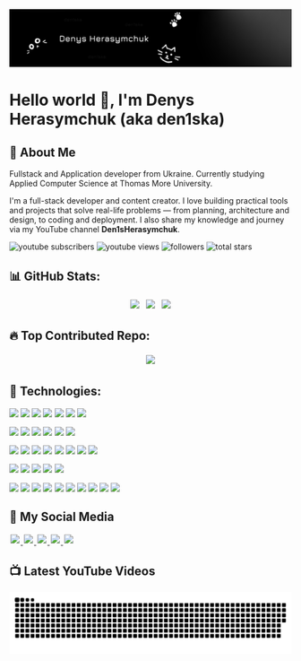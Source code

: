 <img src="./src/github.png" style="margin: 0.1px;" />

# Hello world 👋, I'm Denys Herasymchuk (aka den1ska)

## 👀 About Me
<p>Fullstack and Application developer from Ukraine. Currently studying Applied Computer Science at Thomas More University.</p>

<p>I'm a full-stack developer and content creator. I love building practical tools and projects that solve real-life problems — from planning, architecture and design, to coding and deployment. I also share my knowledge and journey via my YouTube channel <b>Den1sHerasymchuk</b>.</p>

<p align="left">
  <span style="display:inline-block; margin:0.1px;">
    <img alt="youtube subscribers" title="Subscribe to my YouTube channel" src="https://custom-icon-badges.demolab.com/youtube/channel/subscribers/Den1sHerasymchuk?color=%23E05D44&label=SUBSCRIBE&logo=video&logoColor=white&style=for-the-badge&labelColor=CE4630" />
  </span>
  <span style="display:inline-block; margin:0.1px;">
    <img alt="youtube views" title="YouTube views" src="https://custom-icon-badges.demolab.com/youtube/channel/views/Den1sHerasymchuk?color=%23E1AD0E&logo=eye&logoColor=white&style=for-the-badge&labelColor=C79600" />
  </span>
  <span style="display:inline-block; margin:0.1px;">
    <img alt="followers" title="Follow me on Github" src="https://custom-icon-badges.demolab.com/github/followers/DenysHerasymchuk?color=236ad3&labelColor=1155ba&style=for-the-badge&logo=person-add&label=Follow&logoColor=white" />
  </span>
  <span style="display:inline-block; margin:0.1px;">
    <img alt="total stars" title="Total stars on GitHub" src="https://custom-icon-badges.demolab.com/github/stars/DenysHerasymchuk?color=55960c&style=for-the-badge&labelColor=488207&logo=star" />
  </span>
</p>

## 📊 GitHub Stats: 
<p align="center">
  <span style="display:inline-block; margin:4px;">
    <img src="https://github-readme-stats.vercel.app/api?username=DenysHerasymchuk&theme=dark&hide_border=false&include_all_commits=true&count_private=true" />
  </span>
  <span style="display:inline-block; margin:4px;">
    <img src="https://nirzak-streak-stats.vercel.app/?user=DenysHerasymchuk&theme=dark&hide_border=false" />
  </span>
  <span style="display:inline-block; margin:4px;">
    <img src="https://github-readme-stats.vercel.app/api/top-langs/?username=DenysHerasymchuk&theme=dark&hide_border=false&include_all_commits=true&count_private=true&layout=compact" />
  </span>
</p>

## 🔥 Top Contributed Repo:
<p align="center">
  <span style="display:inline-block; margin:4px;">
    <img src="https://github-contributor-stats.vercel.app/api?username=DenysHerasymchuk&limit=5&theme=dark&combine_all_yearly_contributions=true" />
  </span>
</p>

## 🍔 Technologies:
<p align="left">
  <span style="display:inline-block; margin:0.1px;">
    <img src="https://img.shields.io/badge/Python-3670A0?style=for-the-badge&logo=python&logoColor=ffdd54" />
  </span>
  <span style="display:inline-block; margin:0.1px;">
    <img src="https://img.shields.io/badge/Java-%23ED8B00.svg?style=for-the-badge&logo=openjdk&logoColor=white" />
  </span>
  <span style="display:inline-block; margin:0.1px;">
    <img src="https://img.shields.io/badge/PHP-%23777BB4.svg?style=for-the-badge&logo=php&logoColor=white" />
  </span>
  <span style="display:inline-block; margin:0.1px;">
    <img src="https://img.shields.io/badge/Flask-%23000.svg?style=for-the-badge&logo=flask&logoColor=white" />
  </span>
  <span style="display:inline-block; margin:0.1px;">
    <img src="https://img.shields.io/badge/Django-%23092E20.svg?style=for-the-badge&logo=django&logoColor=white" />
  </span>
  <span style="display:inline-block; margin:0.1px;">
    <img src="https://img.shields.io/badge/FastAPI-005571?style=for-the-badge&logo=fastapi" />
  </span>
  <span style="display:inline-block; margin:0.1px;">
    <img src="https://img.shields.io/badge/.NET-5C2D91?style=for-the-badge&logo=.net&logoColor=white" />
  </span>
</p>

<p align="left">
  <span style="display:inline-block; margin:0.1px;">
    <img src="https://img.shields.io/badge/MySQL-4479A1.svg?style=for-the-badge&logo=mysql&logoColor=white" />
  </span>
  <span style="display:inline-block; margin:0.1px;">
    <img src="https://img.shields.io/badge/PostgreSQL-%23316192.svg?style=for-the-badge&logo=postgresql&logoColor=white" />
  </span>
  <span style="display:inline-block; margin:0.1px;">
    <img src="https://img.shields.io/badge/SQLite-%2307405e.svg?style=for-the-badge&logo=sqlite&logoColor=white" />
  </span>
  <span style="display:inline-block; margin:0.1px;">
    <img src="https://img.shields.io/badge/MongoDB-%234ea94b.svg?style=for-the-badge&logo=mongodb&logoColor=white" />
  </span>
  <span style="display:inline-block; margin:0.1px;">
    <img src="https://img.shields.io/badge/Redis-%23DD0031.svg?style=for-the-badge&logo=redis&logoColor=white" />
  </span>
  <span style="display:inline-block; margin:0.1px;">
    <img src="https://img.shields.io/badge/Cassandra-%231287B1.svg?style=for-the-badge&logo=apache-cassandra&logoColor=white" />
  </span>
</p>

<p align="left">
  <span style="display:inline-block; margin:0.1px;">
    <img src="https://img.shields.io/badge/AWS-%23FF9900.svg?style=for-the-badge&logo=amazon-aws&logoColor=white" />
  </span>
  <span style="display:inline-block; margin:0.1px;">
    <img src="https://img.shields.io/badge/Azure-%230072C6.svg?style=for-the-badge&logo=microsoftazure&logoColor=white" />
  </span>
  <span style="display:inline-block; margin:0.1px;">
    <img src="https://img.shields.io/badge/Cloudflare-F38020?style=for-the-badge&logo=Cloudflare&logoColor=white" />
  </span>
  <span style="display:inline-block; margin:0.1px;">
    <img src="https://img.shields.io/badge/Netlify-%23000000.svg?style=for-the-badge&logo=netlify&logoColor=#00C7B7" />
  </span>
  <span style="display:inline-block; margin:0.1px;">
    <img src="https://img.shields.io/badge/Vercel-%23000000.svg?style=for-the-badge&logo=vercel&logoColor=white" />
  </span>
  <span style="display:inline-block; margin:0.1px;">
    <img src="https://img.shields.io/badge/Docker-%230db7ed.svg?style=for-the-badge&logo=docker&logoColor=white" />
  </span>
  <span style="display:inline-block; margin:0.1px;">
    <img src="https://img.shields.io/badge/GitHub%20Actions-%232671E5.svg?style=for-the-badge&logo=githubactions&logoColor=white" />
  </span>
  <span style="display:inline-block; margin:0.1px;">
    <img src="https://img.shields.io/badge/GitLab%20CI-%23181717.svg?style=for-the-badge&logo=gitlab&logoColor=white" />
  </span>
</p>

<p align="left">
  <span style="display:inline-block; margin:0.1px;">
    <img src="https://img.shields.io/badge/NumPy-%23013243.svg?style=for-the-badge&logo=numpy&logoColor=white" />
  </span>
  <span style="display:inline-block; margin:0.1px;">
    <img src="https://img.shields.io/badge/Pandas-%23150458.svg?style=for-the-badge&logo=pandas&logoColor=white" />
  </span>
  <span style="display:inline-block; margin:0.1px;">
    <img src="https://img.shields.io/badge/OpenCV-%23white.svg?style=for-the-badge&logo=opencv&logoColor=white" />
  </span>
  <span style="display:inline-block; margin:0.1px;">
    <img src="https://img.shields.io/badge/PyTorch-%23EE4C2C.svg?style=for-the-badge&logo=PyTorch&logoColor=white" />
  </span>
  <span style="display:inline-block; margin:0.1px;">
    <img src="https://img.shields.io/badge/TensorFlow-%23FF6F00.svg?style=for-the-badge&logo=TensorFlow&logoColor=white" />
  </span>
</p>

<p align="left">
  <span style="display:inline-block; margin:0.1px;">
    <img src="https://img.shields.io/badge/Git-%23F05033.svg?style=for-the-badge&logo=git&logoColor=white" />
  </span>
  <span style="display:inline-block; margin:0.1px;">
    <img src="https://img.shields.io/badge/GitHub-%23121011.svg?style=for-the-badge&logo=github&logoColor=white" />
  </span>
  <span style="display:inline-block; margin:0.1px;">
    <img src="https://img.shields.io/badge/PowerShell-%235391FE.svg?style=for-the-badge&logo=powershell&logoColor=white" />
  </span>
  <span style="display:inline-block; margin:0.1px;">
    <img src="https://img.shields.io/badge/Bash-%23121011.svg?style=for-the-badge&logo=gnu-bash&logoColor=white" />
  </span>
  <span style="display:inline-block; margin:0.1px;">
    <img src="https://img.shields.io/badge/WordPress-%23117AC9.svg?style=for-the-badge&logo=WordPress&logoColor=white" />
  </span>
  <span style="display:inline-block; margin:0.1px;">
    <img src="https://img.shields.io/badge/Notion-%23000000.svg?style=for-the-badge&logo=notion&logoColor=white" />
  </span>
  <span style="display:inline-block; margin:0.1px;">
    <img src="https://img.shields.io/badge/Jira-%230A0FFF.svg?style=for-the-badge&logo=jira&logoColor=white" />
  </span>
  <span style="display:inline-block; margin:0.1px;">
    <img src="https://img.shields.io/badge/Arduino-00979D.svg?style=for-the-badge&logo=arduino&logoColor=white" />
  </span>
  <span style="display:inline-block; margin:0.1px;">
    <img src="https://img.shields.io/badge/Raspberry_Pi-C51A4A?style=for-the-badge&logo=Raspberry-Pi" />
  </span>
  <span style="display:inline-block; margin:0.1px;">
    <img src="https://img.shields.io/badge/Cisco-%23049fd9.svg?style=for-the-badge&logo=cisco&logoColor=black" />
  </span>
</p>

## 🎴 My Social Media

<div align="left">
  <a href="https://www.youtube.com/@Den1sHerasymchuk">
    <img src="https://img.shields.io/static/v1?message=Youtube&logo=youtube&label=&color=FF0000&logoColor=white&labelColor=&style=for-the-badge" height="35" style="margin: 2px;" />
  </a>
  <a href="https://www.instagram.com/den1skalol">
    <img src="https://img.shields.io/static/v1?message=Instagram&logo=instagram&label=&color=E4405F&logoColor=white&labelColor=&style=for-the-badge" height="35" style="margin: 2px;" />
  </a>
  <a href="#">
    <img src="https://img.shields.io/static/v1?message=Twitch&logo=twitch&label=&color=9146FF&logoColor=white&labelColor=&style=for-the-badge" height="35" style="margin: 2px;" />
  </a>
  <a href="#">
    <img src="https://img.shields.io/static/v1?message=Discord&logo=discord&label=&color=7289DA&logoColor=white&labelColor=&style=for-the-badge" height="35" style="margin: 2px;" />
  </a>
  <a href="mailto:den_mailofficial@proton.me">
    <img src="https://img.shields.io/static/v1?message=EMAIL&logo=proton&label=&color=6c4bff&logoColor=white&labelColor=&style=for-the-badge" height="35" style="margin: 2px;" />
  </a>
</div>

## 📺 Latest YouTube Videos
<!-- BEGIN YOUTUBE-CARDS -->

<!-- END YOUTUBE-CARDS -->

<picture>
  <source media="(prefers-color-scheme: dark)" srcset="https://raw.githubusercontent.com/DenysHerasymchuk/DenysHerasymchuk/output/github-snake-dark.svg" />
  <source media="(prefers-color-scheme: light)" srcset="https://raw.githubusercontent.com/DenysHerasymchuk/DenysHerasymchuk/output/github-snake.svg" />
  <img alt="github-snake" src="https://raw.githubusercontent.com/DenysHerasymchuk/DenysHerasymchuk/output/github-snake.svg" />
</picture>
